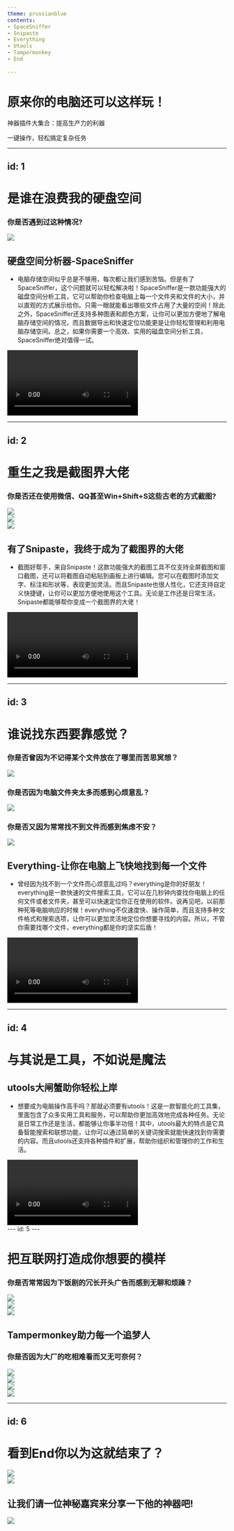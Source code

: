 ```yaml
---
theme: prussianblue
contents: 
- SpaceSniffer
- Snipaste
- Everything
- Utools
- Tampermonkey
- End
	
---
```


<div v-click='1'>

<div
v-motion
:initial="{ opacity: 0, scale: 0.75,y: 100 }"
:visible="{ opacity: 1, y: 0, scale: 1 ,transition: {
type: 'spring',
}}"
:hovered="{ scale: 1.2 }"
>
		
# 原来你的电脑还可以这样玩！
</div>

<div
v-motion
:initial="{ opacity: 0, x: 300 }"
:visible="{ opacity: 1, x: 0, scale: 1 ,transition: {
type: 'spring',
delay: 1200,
}}"
:hovered="{ scale: 1.2,delay: 100 }"
>

神器插件大集合：提高生产力的利器
</div>

<div 
v-motion
:initial="{ opacity: 0, x: -300 }"
:visible="{ opacity: 1, x: 0, scale: 1 ,x: 0,transition: {
type: 'spring',
delay: 1600,
}}"
:tapped="{
x: 300,
opacity: 0.1,
scale: 1.2,
transition: {
type: 'spring',
}}"
class="pt-12">
  <span @click="next" class="px-2 p-1 rounded cursor-pointer hover:bg-white hover:bg-opacity-10">
    一键操作，轻松搞定复杂任务 <carbon:arrow-right class="inline"/>
  </span>
</div>
</div>

---
id: 1
---

<div
class='overflow-auto max-h-425px'
>

<div
v-click='1'
v-motion
:initial="{ opacity: 0, y: -10 }"
:visible="{ opacity: 1, y: 0, scale: 1 ,transition: {
type: 'spring',
}}"
>

# 是谁在浪费我的硬盘空间
</div>
<div
v-motion
:initial="{ opacity: 0,scale: 0.1, y: -10 }"
:visible="{ opacity: 1, y: 0, scale: 1 ,transition: {
type: 'spring',
}}"
>

### 你是否遇到过这种情况?

<img src='/SpaceSniffer_1.png' class='w-4/5 mx-auto' />

</div>
<div
v-click='2'
v-motion
:initial="{ opacity: 0, y: 100 }"
:visible="{ opacity: 1, y: 0, scale: 1 ,transition: {
type: 'spring',
}}"
>

## 硬盘空间分析器-SpaceSniffer

- 电脑存储空间似乎总是不够用，每次都让我们感到苦恼。但是有了SpaceSniffer，这个问题就可以轻松解决啦！SpaceSniffer是一款功能强大的磁盘空间分析工具，它可以帮助你检查电脑上每一个文件夹和文件的大小，并以直观的方式展示给你。只需一眼就能看出哪些文件占用了大量的空间！除此之外，SpaceSniffer还支持多种图表和颜色方案，让你可以更加方便地了解电脑存储空间的情况，而且数据导出和快速定位功能更是让你轻松管理和利用电脑存储空间。总之，如果你需要一个高效、实用的磁盘空间分析工具，SpaceSniffer绝对值得一试。
</div>
<div
v-click='3'
v-motion
:initial="{ opacity: 0, x: 500 }"
:visible="{ opacity: 1, x: 0, scale: 1 ,transition: {
type: 'spring',
}}"
>

<video src="/SpaceSniffer.mp4" controls class="mx-auto" />
	
</div>
</div>

---
id: 2
---

<div
class='overflow-auto max-h-425px'
>
<div
v-click='1'
v-motion
:initial="{ opacity: 0, y: -10 }"
:visible="{ opacity: 1, y: 0, scale: 1 ,transition: {
type: 'spring',
}}"
>

# 重生之我是截图界大佬
</div>

<div
class='flex-col space-y-4'
>
<div
v-motion
:initial="{ opacity: 0, y: -15 }"
:visible="{ opacity: 1, y: 0, scale: 1 ,transition: {
type: 'spring',
}}"
>

### 你是否还在使用微信、QQ甚至Win+Shift+S这些古老的方式截图?
</div>

<div
v-motion
:initial="{ opacity: 0, x: 500 }"
:visible="{ opacity: 1, x: 0, scale: 1 ,transition: {
type: 'spring',
delay: 500,
}}"
>

<img src='/Snipaste_1.png' class='w-4/5 mx-auto' />
</div>
<div
v-motion
:initial="{ opacity: 0, x: -500 }"
:visible="{ opacity: 1, x: 0, scale: 1 ,transition: {
type: 'spring',
delay: 1000,
}}"
>

<img src='/Snipaste_2.png' class='w-4/5 mx-auto' />
</div>
<div
v-motion
:initial="{ opacity: 0, y: 100 }"
:visible="{ opacity: 1, y: 0, scale: 1 ,transition: {
type: 'spring',
delay: 1500,
}}"
>

<img src='/Snipaste_3.png' class='w-4/5 mx-auto' />
</div>
</div>

<div
v-click='3'
v-motion
:initial="{ opacity: 0,scale: 0 }"
:visible="{ opacity: 1,  scale: 1 ,transition: {
type: 'spring',
}}"
class='mt-12'
>

## 有了Snipaste，我终于成为了截图界的大佬

- 截图好帮手，来自Snipaste！这款功能强大的截图工具不仅支持全屏截图和窗口截图，还可以将截图自动粘贴到画板上进行编辑。您可以在截图时添加文字、标注和形状等，表现更加灵活。而且Snipaste也很人性化，它还支持自定义快捷键，让你可以更加方便地使用这个工具。无论是工作还是日常生活，Snipaste都能够帮你变成一个截图界的大佬！
</div>

<div
v-click='2'
v-motion
:initial="{ opacity: 0, x: 500 }"
:visible="{ opacity: 1, x: 0, scale: 1 ,transition: {
type: 'spring',
}}"
>

<video src="/Snipaste.mp4" controls ></video>
</div>
</div>

---
id: 3
---
<div
class='overflow-auto max-h-425px'
>

<div
v-motion
:initial="{ opacity: 0, y: -10 }"
:visible="{ opacity: 1, y: 0, scale: 1 ,transition: {
type: 'spring',
delay: 3200,
}}"
>

# 谁说找东西要靠感觉？
</div>

<div class='flex space-x-2 w-auto'>
<div
v-motion
:initial="{ opacity: 0, x: -100 }"
:visible="{ opacity: 1, x: 0, scale: 1 ,transition: {
type: 'spring',
delay: 800,
}}"
>

### 你是否曾因为不记得某个文件放在了哪里而苦思冥想？
<img src='/Everything_1.png' class='w-4/5 mx-auto' />
</div>
<div
v-motion
:initial="{ opacity: 0, y: 100 }"
:visible="{ opacity: 1, y: 0, scale: 1 ,transition: {
type: 'spring',
delay: 2400,
}}"
>

### 你是否因为电脑文件夹太多而感到心烦意乱？
<img src='/Everything_3.png' class='w-4/5 mx-auto' />
</div>
<div
v-motion
:initial="{ opacity: 0, x: 50 }"
:visible="{ opacity: 1, x: 0, scale: 1 ,transition: {
type: 'spring',
delay: 1600,
}}"
>

### 你是否又因为常常找不到文件而感到焦虑不安？
<img src='/Everything_2.png' class='w-4/5 mx-auto' />
</div>
</div>
<div
v-click='1'
>
<div
class='grid grid-cols-4'
>
<div
v-motion
:initial="{ opacity: 0, scale: 0 }"
:visible="{ opacity: 1, scale: 1 ,transition: {
type: 'spring',
}}"
class='col-span-3 flex items-center pr-12 leading-loose'
>
<div>

## Everything-让你在电脑上飞快地找到每一个文件

- 曾经因为找不到一个文件而心烦意乱过吗？everything是你的好朋友！everything是一款快速的文件搜索工具，它可以在几秒钟内查找你电脑上的任何文件或者文件夹，甚至可以快速定位你正在使用的软件。说再见吧，以前那种死等电脑响应的时候！everything不仅速度快、操作简单，而且支持多种文件格式和搜索选项，让你可以更加灵活地定位你想要寻找的内容。所以，不管你需要找哪个文件，everything都是你的坚实后盾！
</div>
</div>
<div
v-click='2'
v-motion
:initial="{ opacity: 0, x: 10 }"
:visible="{ opacity: 1, x: 0, scale: 1 ,transition: {
type: 'spring',
}}"
class='col-span-1'
>
<video src="/Everything.mp4" controls></video>
</div>

</div>
</div>
</div>

---
id: 4
---

<div
class='overflow-auto max-h-425px'
>
<div
v-motion
:initial="{ opacity: 0, y: -10 }"
:visible="{ opacity: 1, y: 0, scale: 1 ,transition: {
type: 'spring',
}}"
>

# 与其说是工具，不如说是魔法
</div>

<div
v-click='1'
>
<div
v-motion
:initial="{ opacity: 0, x: -30 }"
:visible="{ opacity: 1, x: 0, scale: 1 ,transition: {
type: 'spring',
delay: 2000,
}}"
>

## utools大闸蟹助你轻松上岸
</div>
<div
v-motion
:initial="{ opacity: 0, scale: 0 }"
:visible="{ opacity: 1, scale: 1 ,transition: {
type: 'spring',
delay: 100,
}}"
>

- 想要成为电脑操作高手吗？那就必须要有utools！这是一款智能化的工具集，里面包含了众多实用工具和服务，可以帮助你更加高效地完成各种任务。无论是日常工作还是生活，都能够让你事半功倍！其中，utools最大的特点是它具备智能搜索和联想功能，让你可以通过简单的关键词搜索就能快速找到你需要的内容。而且utools还支持各种插件和扩展，帮助你组织和管理你的工作和生活。
</div>
</div>
<div
v-click='2'
v-motion
:initial="{ opacity: 0, y: 300 }"
:visible="{ opacity: 1, y: 0, scale: 1 ,transition: {
type: 'spring',
delay: 400,
}}"
>
 <video src="/utools.mp4" controls ></video>	
</div>
</div>
---
id: 5
---

<div
class='overflow-auto max-h-425px'
>
<div
v-motion
:initial="{ opacity: 0, y: -10 }"
:visible="{ opacity: 1, y: 0, scale: 1 ,transition: {
type: 'spring',
}}"
>

# 把互联网打造成你想要的模样
</div>

<div
 v-motion
 :initial="{ opacity: 0,scale: 0}"
 :visibleOnce="{ opacity: 1, scale: 1 ,transition: {
 type: 'spring',
 delay: 400,
 }}"
 class='text-center'>

### 你是否常常因为下饭剧的冗长开头广告而感到无聊和烦躁？
<div
class='grid grid-cols-2 gap-4'
>
<div
v-motion
:initial="{ opacity: 0, y: 100,x: -100 }"
:visibleOnce="{ opacity: 1, y: 0,x: 0, scale: 1 ,transition: {
type: 'spring',
 delay: 1500,
}}"
>
<img src='/gg_1.png' class='mx-auto' />

</div>
<div
v-motion
:initial="{ opacity: 0, y: -100,x: 100 }"
:visibleOnce="{ opacity: 1, y: 0,x: 0, scale: 1 ,transition: {
type: 'spring',
delay: 1500,
}}"
>
<img src='/gg_2.png' class='mx-auto' />
</div>
</div>
</div>
<div
class='p-6'
v-click='2'
v-motion
:initial="{ opacity: 0,scale: 0}"
:visibleOnce="{ opacity: 1, scale: 1 ,transition: {
type: 'spring',
}}">

<img src='/gg_3.jpg' class='mx-auto w-2/3' />
</div>
<div
v-click='3'
v-motion
:initial="{ opacity: 0, scale: 0 }"
:visible="{ opacity: 1, scale: 1 ,transition: {
type: 'spring',
}}"
:hovered="{
    scale: 1.5,
}"
class='text-center'
>

## Tampermonkey助力每一个追梦人
</div>
<div
v-click='1'
v-motion
:initial="{ opacity: 0,scale: 0,  }"
:visibleOnce="{ opacity: 1, scale: 1 ,transition: {
type: 'spring',
delay: 800}}"
class='text-center pb-12'>

### 你是否因为大厂的吃相难看而又无可奈何？
<div
class='grid grid-cols-4 gap-2'
>
<div
v-motion
:initial="{ opacity: 0, x: -100 }"
:visibleOnce="{ opacity: 1, x: 0, scale: 1 ,transition: {
type: 'spring',
 delay: 1500,
}}"
>
<img src='/vip_1.png' class='mx-auto' />

</div>
<div
v-motion
:initial="{ opacity: 0, y: -100 }"
:visibleOnce="{ opacity: 1, y: 0, scale: 1 ,transition: {
type: 'spring',
delay: 2500,
}}"
>
<img src='/vip_2.png' class='mx-auto' />
</div>
<div
v-motion
:initial="{ opacity: 0, y: 80 }"
:visibleOnce="{ opacity: 1, y: 0, scale: 1 ,transition: {
type: 'spring',
delay: 2500,
}}"
>
<img src='/vip_3.png' class='mx-auto' />
</div>
<div
v-motion
:initial="{ opacity: 0, x: 100 }"
:visibleOnce="{ opacity: 1, x: 0, scale: 1 ,transition: {
type: 'spring',
delay: 1500,
}}"
>
<img src='/vip_4.png' class='mx-auto' />
</div>
</div>
</div>


</div>

---
id: 6
---

<div
class='overflow-auto max-h-425px'
>
<div
v-motion
:initial="{ opacity: 0, y: -10 }"
:visible="{ opacity: 1, y: 0, scale: 1 ,transition: {
type: 'spring',
delay: 1000,
}}"
class='text-center'
>

# 看到End你以为这就结束了？
</div>

<div
class='flex space-x-6 justify-around'
>

<div
v-motion
:initial="{ opacity: 0, x: -30 }"
:visible="{ opacity: 1, x: 0, scale: 1 ,transition: {
type: 'spring',
delay: 1800,
}}"
>

<img src='/pnd.jpg' class='mx-auto' />
</div>
<div
v-motion
:initial="{ opacity: 0, x: 30 }"
:visible="{ opacity: 1, x: 0, scale: 1 ,transition: {
type: 'spring',
delay: 3000,
}}"
>

<img src='/mxdb.jpg' class='mx-auto' />
</div>

</div>

<div
v-motion
:initial="{ opacity: 0,  scale: 0 }"
:visible="{ opacity: 1,  scale: 1 ,transition: {
type: 'spring',
delay: 4500,
}}"
class='text-center'
>

## 让我们请一位神秘嘉宾来分享一下他的神器吧!
</div>

<div
v-motion
:initial="{ opacity: 0,  y: 20 }"
:visible="{ opacity: 1, y: 0, scale: 1 ,transition: {
type: 'spring',
delay: 5500,
}}"
>
<img src='/smr.jpeg' class='mx-auto' />
</div>

</div>
